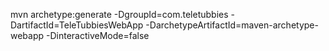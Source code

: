 mvn archetype:generate -DgroupId=com.teletubbies -DartifactId=TeleTubbiesWebApp	-DarchetypeArtifactId=maven-archetype-webapp -DinteractiveMode=false
